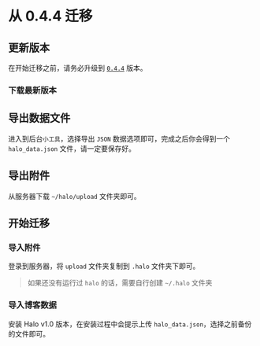 # 从 0.4.4 迁移

## 更新版本

在开始迁移之前，请务必升级到 [`0.4.4`](https://github.com/halo-dev/halo/releases/tag/v0.4.4) 版本。

### 下载最新版本

## 导出数据文件

进入到后台`小工具`，选择导出 `JSON` 数据选项即可，完成之后你会得到一个 `halo_data.json` 文件，请一定要保存好。

## 导出附件

从服务器下载 `~/halo/upload` 文件夹即可。

## 开始迁移

### 导入附件

登录到服务器，将 `upload` 文件夹复制到 `.halo` 文件夹下即可。

> 如果还没有运行过 `halo` 的话，需要自行创建 `~/.halo` 文件夹

### 导入博客数据

安装 Halo v1.0 版本，在安装过程中会提示上传 `halo_data.json`，选择之前备份的文件即可。

<div>
  <AdSense-Doc
  ad-client="ca-pub-5271828906478846"
  ad-slot="2656935500"
  ad-style="display:block; text-align:center;"
  ad-format="fluid"
  ></AdSense-Doc>
</div>

